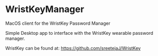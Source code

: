 # WristKeyManager
MacOS client for the WristKey Password Manager

Simple Desktop app to interface with the WristKey wearable password manager.

WristKey can be found at: https://github.com/sreetejaJ/WristKey
